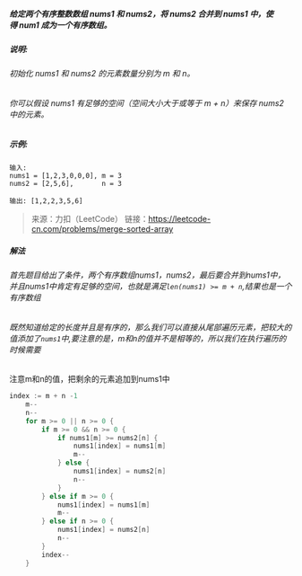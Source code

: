 ##### 给定两个有序整数数组 nums1 和 nums2，将 nums2 合并到 nums1 中，使得 num1 成为一个有序数组。

##### 说明:
###### 初始化 nums1 和 nums2 的元素数量分别为 m 和 n。
###### 你可以假设 nums1 有足够的空间（空间大小大于或等于 m + n）来保存 nums2 中的元素。
##### 示例:
```
输入:
nums1 = [1,2,3,0,0,0], m = 3
nums2 = [2,5,6],       n = 3

输出: [1,2,2,3,5,6]
```
> 来源：力扣（LeetCode）
链接：https://leetcode-cn.com/problems/merge-sorted-array

##### 解法
###### 首先题目给出了条件，两个有序数组nums1，nums2，最后要合并到nums1中，并且nums1中肯定有足够的空间，也就是满足`len(nums1) >= m + n`,结果也是一个有序数组
###### 既然知道给定的长度并且是有序的，那么我们可以直接从尾部遍历元素，把较大的值添加了`nums1`中,要注意的是，m和n的值并不是相等的，所以我们在执行遍历的时候需要
注意m和n的值，把剩余的元素追加到nums1中
```go
index := m + n -1
	m--
	n--
	for m >= 0 || n >= 0 {
		if m >= 0 && n >= 0 {
			if nums1[m] >= nums2[n] {
				nums1[index] = nums1[m]
				m--
			} else {
				nums1[index] = nums2[n]
				n--
			}
		} else if m >= 0 {
			nums1[index] = nums1[m]
			m--
		} else if n >= 0 {
			nums1[index] = nums2[n]
			n--
		}
		index--
	}
```
